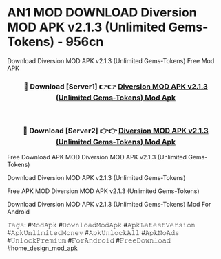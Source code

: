 # AN1 MOD DOWNLOAD Diversion MOD APK v2.1.3 (Unlimited Gems-Tokens) - 956cn
Download Diversion MOD APK v2.1.3 (Unlimited Gems-Tokens) Free Mod APK

<div align="center">
<h3>🔴 Download [Server1] 👉👉 <a href="https://apk-comot.site?title=Diversion_MOD_APK_v2.1.3_(Unlimited_Gems-Tokens)">Diversion MOD APK v2.1.3 (Unlimited Gems-Tokens) Mod Apk</a></h3><br>

<h3>🔴 Download [Server2] 👉👉 <a href="https://apk-comot.site?title=Diversion_MOD_APK_v2.1.3_(Unlimited_Gems-Tokens)">Diversion MOD APK v2.1.3 (Unlimited Gems-Tokens) Mod Apk</a></h3>
</div>


Free Download APK MOD Diversion MOD APK v2.1.3 (Unlimited Gems-Tokens)

Download Diversion MOD APK v2.1.3 (Unlimited Gems-Tokens) 

Free APK MOD Diversion MOD APK v2.1.3 (Unlimited Gems-Tokens) 

Download Diversion MOD APK v2.1.3 (Unlimited Gems-Tokens) Mod For Android

𝚃𝚊𝚐𝚜: #𝙼𝚘𝚍𝙰𝚙𝚔 #𝙳𝚘𝚠𝚗𝚕𝚘𝚊𝚍𝙼𝚘𝚍𝙰𝚙𝚔 #𝙰𝚙𝚔𝙻𝚊𝚝𝚎𝚜𝚝𝚅𝚎𝚛𝚜𝚒𝚘𝚗 #𝙰𝚙𝚔𝚄𝚗𝚕𝚒𝚖𝚒𝚝𝚎𝚍𝙼𝚘𝚗𝚎𝚢 #𝙰𝚙𝚔𝚄𝚗𝚕𝚘𝚌𝚔𝙰𝚕𝚕 #𝙰𝚙𝚔𝙽𝚘𝙰𝚍𝚜 #𝚄𝚗𝚕𝚘𝚌𝚔𝙿𝚛𝚎𝚖𝚒𝚞𝚖 #𝙵𝚘𝚛𝙰𝚗𝚍𝚛𝚘𝚒𝚍 #𝙵𝚛𝚎𝚎𝙳𝚘𝚠𝚗𝚕𝚘𝚊𝚍 #home_design_mod_apk
